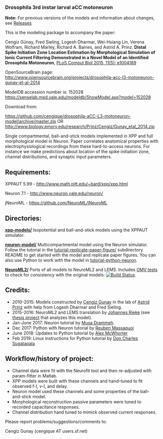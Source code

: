 ### Drosophila 3rd instar larval aCC motoneuron

**Note:** For previous versions of the models and information about changes, see [Releases](https://github.com/cengique/drosophila-aCC-L3-motoneuron-model/releases)

This is the modeling package to accompany the paper:

Cengiz Günay, Fred Sieling, Logesh Dharmar, Wei-Hsiang Lin, Verena Wolfram, Richard Marley, Richard A. Baines, and Astrid A. Prinz. **Distal Spike Initiation Zone Location Estimation by Morphological Simulation of Ionic Current Filtering Demonstrated in a Novel Model of an Identified Drosophila Motoneuron**,
[PLoS Comput Biol 2015, 11(5): e1004189](http://journals.plos.org/ploscompbiol/article?id=10.1371/journal.pcbi.1004189)

OpenSourceBrain page:
http://www.opensourcebrain.org/projects/drosophila-acc-l3-motoneuron-gunay-et-al-2014

ModelDB accession number is: 152028
https://senselab.med.yale.edu/modeldb/ShowModel.asp?model=152028

Download from:

https://github.com/cengique/drosophila-aCC-L3-motoneuron-model/archive/master.zip
OR
http://www.biology.emory.edu/research/Prinz/Cengiz/Gunay_etal_2014.zip

Single compartmental, ball-and-stick models implemented in XPP and full morphological model in Neuron. Paper correlates anatomical properties with electrophysiological recordings from these hard-to-access neurons. For instance we make predictions about location of the spike initiation zone, channel distributions, and synaptic input parameters.

## Requirements:

XPPAUT 5.99 - http://www.math.pitt.edu/~bard/xpp/xpp.html

Neuron 7.1 - http://www.neuron.yale.edu/neuron/

jNeuroML - https://github.com/NeuroML/jNeuroML

## Directories:

**[xpp-models/](xpp-models/)**	Isopotential and ball-and-stick models using the XPPAUT simulator.

**[neuron-model/](neuron-model/)** Multicompartmental model using the Neuron simulator.
Follow the tutorial in the [tutorial-replicate-paper-figure/](neuron-model/tutorial-replicate-paper-figure/) subdirectory README to get started with the model and replicate paper figures.
You can also use Python to work with the model in [tutorial-python-neuron](neuron-model/tutorial-python-neuron/).

**[NeuroML2/](NeuroML2/)** Ports of all models to NeuroML2 and LEMS. Includes [OMV tests](https://github.com/OpenSourceBrain/osb-model-validation) to check for consistency with the original models: [![Build Status](https://travis-ci.org/cengique/drosophila-aCC-L3-motoneuron-model.svg)](https://travis-ci.org/cengique/drosophila-aCC-L3-motoneuron-model).

## Credits:
- 2010-2015: Models constructed by [Cengiz Gunay](https://github.com/cengique) in the lab of [Astrid Prinz](http://www.biology.emory.edu/index.cfm?faculty=39) with help from Logesh Dharmar and Fred Sieling.
- 2015-2016: NeuroML2 and LEMS translation by [Johannes Rieke](https://github.com/jrieke) (see [thesis project](https://github.com/jrieke/drosophila-dynamics) that analyzes this model).
- Jan-June 2017: Neuron tutorial by [Musa Drammeh](https://github.com/Antacart).
- Dec 2017: Python with Neuron tutorial by [Reuben Massaquoi](https://github.com/reubmassaquoi)
- June 2018: Updates to Python tutorial by [Alex McWhorter](https://github.com/amcwhor1)
- Feb 2019: Linux instructions for Python tutorial by [Don Charles Sugatapala](https://github.com/doncsugar)

## Workflow/history of project:
- Channel data were fit with the Neurofit tool and then re-adjusted with param-fitter in Matlab.
- XPP models were built with these channels and hand-tuned to fit observed f-I, v-I, and delay.
- Neuron model used these channels and some properties of the ball-and-stick model.
- Morphological reconstruction passive parameters were tuned to recorded capacitance responses.
- Channel distribution hand tuned to mimick observed current responses.

Please report problems/suggestions/comments to: 

Cengiz Gunay (cengique AT users.sf.net)
